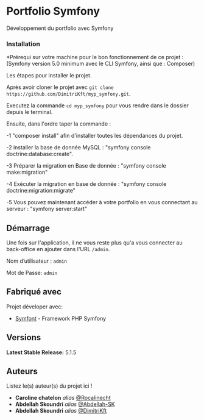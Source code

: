 # Portfolio Symfony

Développement du portfolio avec Symfony


### Installation

*Prérequi sur votre machine pour le bon fonctionnement de ce projet : (Symfony version 5.0 minimum avec le CLI Symfony, ainsi que : Composer)

Les étapes pour installer le projet.

Après avoir cloner le projet avec ``git clone https://github.com/DimitriKft/myp_symfony.git``.

Executez la commande ``cd myp_symfony`` pour vous rendre dans le dossier depuis le terminal.

Ensuite, dans l'ordre taper la commande : 

-1 "composer install" afin d'installer toutes les dépendances du projet.

-2 installer la base de donnée MySQL : "symfony console doctrine:database:create".

-3 Préparer la migration en Base de donnée : "symfony console make:migration"

-4 Exécuter la migration en base de donnée : "symfony console doctrine:migration:migrate"

-5 Vous pouvez maintenant accéder à votre portfolio en vous connectant au serveur : "symfony server:start"



## Démarrage

Une fois sur l'application, il ne vous reste plus qu'a vous connecter au back-office en ajouter dans l'URL ``/admin``.

Nom d’utilisateur :  ``admin``

Mot de Passe: ``admin`` 

## Fabriqué avec

Projet déveloper avec:

* [Symfont](https://symfony.com/) - Framework PHP Symfony

## Versions

**Latest Stable Release:** 5.1.5

## Auteurs
Listez le(s) auteur(s) du projet ici !
* **Caroline chatelon** _alias_ [@Rocalinecht](https://github.com/Rocalinecht)
* **Abdellah Skoundri** _alias_ [@Abdellah-SK](https://github.com/Abdellah-Sk)
* **Abdellah Skoundri** _alias_ [@DimitriKft](https://github.com/DimitriKft)



